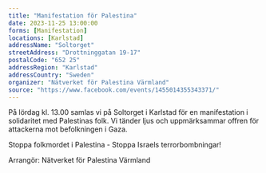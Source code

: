 ```yaml
---
title: "Manifestation för Palestina"
date: 2023-11-25 13:00:00
forms: [Manifestation]
locations: [Karlstad]
addressName: "Soltorget"
streetAddress: "Drottninggatan 19-17"
postalCode: "652 25"
addressRegion: "Karlstad"
addressCountry: "Sweden"
organizer: "Nätverket för Palestina Värmland"
source: "https://www.facebook.com/events/1455014355343371/"
---
```

På lördag kl. 13.00 samlas vi på Soltorget i Karlstad för en manifestation i solidaritet med Palestinas folk. Vi tänder ljus och uppmärksammar offren för attackerna mot befolkningen i Gaza.

Stoppa folkmordet i Palestina - Stoppa Israels terrorbombningar!

Arrangör: Nätverket för Palestina Värmland
